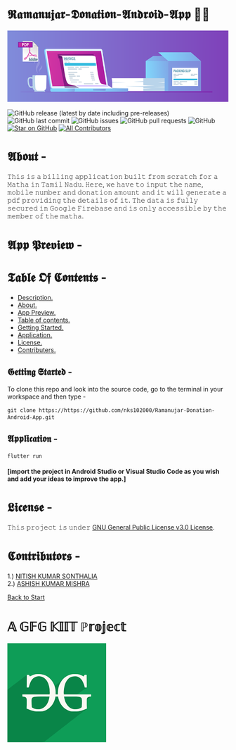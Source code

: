  <a name="title"></a>
 # 𝕽𝖆𝖒𝖆𝖓𝖚𝖏𝖆𝖗-𝕯𝖔𝖓𝖆𝖙𝖎𝖔𝖓-𝕬𝖓𝖉𝖗𝖔𝖎𝖉-𝕬𝖕𝖕 📑📑
 
![Banner](https://github.com/Sayak11/Ramanujar-Donation-Android-App/blob/main/pic1.png)

![GitHub release (latest by date including pre-releases)](https://img.shields.io/github/v/release/nks102000/Ramanujar-Donation-Android-App?include_prereleases)
![GitHub last commit](https://img.shields.io/github/last-commit/nks102000/Ramanujar-Donation-Android-App)
![GitHub issues](https://img.shields.io/github/issues-raw/nks102000/Ramanujar-Donation-Android-App)
![GitHub pull requests](https://img.shields.io/github/issues-pr/nks102000/Ramanujar-Donation-Android-App)
![GitHub](https://img.shields.io/github/license/nks102000/Ramanujar-Donation-Android-App)
[![Star on GitHub](https://img.shields.io/github/stars/nks102000/Ramanujar-Donation-Android-App.svg?style=social)](https://github.com/all-contributors/all-contributors/stargazers)
 [![All Contributors](https://img.shields.io/badge/all_contributors-2-orange.svg?style=flat-square)](#contributors-)
 
 
 <a name="about"></a>
# 𝕬𝖇𝖔𝖚𝖙 -
𝚃𝚑𝚒𝚜 𝚒𝚜 𝚊 𝚋𝚒𝚕𝚕𝚒𝚗𝚐 𝚊𝚙𝚙𝚕𝚒𝚌𝚊𝚝𝚒𝚘𝚗 𝚋𝚞𝚒𝚕𝚝 𝚏𝚛𝚘𝚖 𝚜𝚌𝚛𝚊𝚝𝚌𝚑 𝚏𝚘𝚛 𝚊 𝙼𝚊𝚝𝚑𝚊 𝚒𝚗 𝚃𝚊𝚖𝚒𝚕 𝙽𝚊𝚍𝚞.
𝙷𝚎𝚛𝚎, 𝚠𝚎 𝚑𝚊𝚟𝚎 𝚝𝚘 𝚒𝚗𝚙𝚞𝚝 𝚝𝚑𝚎 𝚗𝚊𝚖𝚎, 𝚖𝚘𝚋𝚒𝚕𝚎 𝚗𝚞𝚖𝚋𝚎𝚛 𝚊𝚗𝚍 𝚍𝚘𝚗𝚊𝚝𝚒𝚘𝚗 𝚊𝚖𝚘𝚞𝚗𝚝 𝚊𝚗𝚍 𝚒𝚝 𝚠𝚒𝚕𝚕 𝚐𝚎𝚗𝚎𝚛𝚊𝚝𝚎 𝚊 𝚙𝚍𝚏 𝚙𝚛𝚘𝚟𝚒𝚍𝚒𝚗𝚐 𝚝𝚑𝚎 𝚍𝚎𝚝𝚊𝚒𝚕𝚜 𝚘𝚏 𝚒𝚝. 𝚃𝚑𝚎 𝚍𝚊𝚝𝚊 𝚒𝚜 𝚏𝚞𝚕𝚕𝚢 𝚜𝚎𝚌𝚞𝚛𝚎𝚍 𝚒𝚗 𝙶𝚘𝚘𝚐𝚕𝚎 𝙵𝚒𝚛𝚎𝚋𝚊𝚜𝚎 𝚊𝚗𝚍 𝚒𝚜 𝚘𝚗𝚕𝚢 𝚊𝚌𝚌𝚎𝚜𝚜𝚒𝚋𝚕𝚎 𝚋𝚢 𝚝𝚑𝚎 𝚖𝚎𝚖𝚋𝚎𝚛 𝚘𝚏 𝚝𝚑𝚎 𝚖𝚊𝚝𝚑𝚊.

<a name="preview"></a>
# 𝕬𝖕𝖕 𝕻𝖗𝖊𝖛𝖎𝖊𝖜 -


<a name="contents"></a>
# 𝕿𝖆𝖇𝖑𝖊 𝕺𝖋 𝕮𝖔𝖓𝖙𝖊𝖓𝖙𝖘 -

- [Description. ](#title)
- [About.](#about)
- [App Preview.](#preview)
- [Table of contents.](#contents)
- [Getting Started.](#getting-started)
-  [Application.](#application)
- [License.](#license)
- [Contributers.](#contributors)
 
 <a name="getting-started"></a>
  ## 𝕲𝖊𝖙𝖙𝖎𝖓𝖌 𝕾𝖙𝖆𝖗𝖙𝖊𝖉 -

To clone this repo and look into the source code, go to the terminal in your workspace and then type -
```
git clone https://https://github.com/nks102000/Ramanujar-Donation-Android-App.git
```
<a name="application"></a>
## 𝕬𝖕𝖕𝖑𝖎𝖈𝖆𝖙𝖎𝖔𝖓 -
```
flutter run 
```
#### [import the project in Android Studio or Visual Studio Code as you wish and add your ideas to improve the app.]


<a name="license"></a>
# 𝕷𝖎𝖈𝖊𝖓𝖘𝖊 -
𝚃𝚑𝚒𝚜 𝚙𝚛𝚘𝚓𝚎𝚌𝚝 𝚒𝚜 𝚞𝚗𝚍𝚎𝚛 [GNU General Public License v3.0 License](https://github.com/nks102000/Ramanujar-Donation-Android-App/blob/add-license-1/LICENSE).

<a name="contributors"></a>
# 𝕮𝖔𝖓𝖙𝖗𝖎𝖇𝖚𝖙𝖔𝖗𝖘 -
1.) [NITISH KUMAR SONTHALIA](https://github.com/nks102000#hi-there--im-nitish-kumar-sonthalianks102000)  
2.) [ASHISH KUMAR MISHRA](https://github.com/ashishmishra-bitr)  

[Back to Start](#title)

# 𝔸 𝔾𝔽𝔾 𝕂𝕀𝕀𝕋 ℙ𝕣𝕠𝕛𝕖𝕔𝕥   
![Banner](https://github.com/Sayak11/theGeekBot/blob/master/gfgicon.png)  

